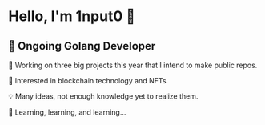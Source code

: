 # Hello, I'm 1nput0 👋

## 🚀 Ongoing Golang Developer

🚧 Working on three big projects this year that I intend to make public repos.

🔗 Interested in blockchain technology and NFTs

💡 Many ideas, not enough knowledge yet to realize them.

🧠 Learning, learning, and learning...
